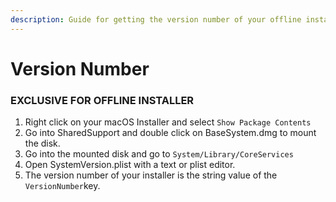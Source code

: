 ```yaml
---
description: Guide for getting the version number of your offline installer.
---
```


# Version Number

### EXCLUSIVE FOR OFFLINE INSTALLER

1. Right click on your macOS Installer and select `Show Package Contents`
2. Go into SharedSupport and double click on BaseSystem.dmg to mount the disk.
3. Go into the mounted disk and go to `System/Library/CoreServices`
4. Open SystemVersion.plist with a text or plist editor.
5. The version number of your installer is the string value of the `VersionNumber`key.

